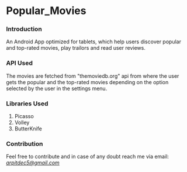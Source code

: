 # Popular_Movies


### Introduction

An Android App optimized for tablets, which help users discover popular and top-rated movies, play trailors
and read user reviews.


### API Used

The movies are fetched from "themoviedb.org" api from where the user gets the popular and the top-rated movies
depending on the option selected by the user in the settings menu.


### Libraries Used
  
  1. Picasso
  2. Volley
  3. ButterKnife
  

### Contribution

Feel free to contribute and in case of any doubt reach me via email: *arpitdec5@gmail.com*
